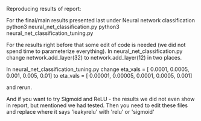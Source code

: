 Reproducing results of report:

For the final/main results presented last under Neural network classification
python3 neural_net_classification.py
python3 neural_net_classification_tuning.py

For the results right before that some edit of code is needed (we did not spend time to parameterize everything). 
In neural_net_classification.py 
change
network.add_layer(32)
to
network.add_layer(12)
in two places.

In neural_net_classification_tuning.py
change
eta_vals = [ 0.0001, 0.0005, 0.001, 0.005, 0.01]
to
eta_vals = [ 0.00001, 0.00005, 0.0001, 0.0005, 0.001]

and rerun.

And if you want to try Sigmoid and ReLU - the results we did not even show in report, but mentioned we had tested. Then you need to edit these files and replace where it says
'leakyrelu'
with 'relu' or 'sigmoid'
